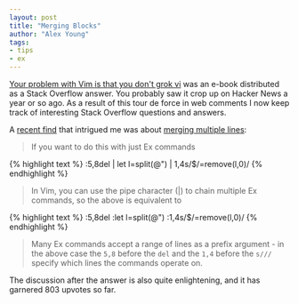 ```yaml
---
layout: post
title: "Merging Blocks"
author: "Alex Young"
tags: 
- tips
- ex
---
```


[Your problem with Vim is that you don't grok vi](http://stackoverflow.com/a/1220118) was an e-book distributed as a Stack Overflow answer.  You probably saw it crop up on Hacker News a year or so ago.  As a result of this tour de force in web comments I now keep track of interesting Stack Overflow questions and answers.

A [recent find](https://news.ycombinator.com/item?id=6438235) that intrigued me was about [merging multiple lines](http://stackoverflow.com/a/10760494):

> If you want to do this with just Ex commands

{% highlight text %}
:5,8del | let l=split(@") | 1,4s/$/\=remove(l,0)/
{% endhighlight %}

> In Vim, you can use the pipe character (|) to chain multiple Ex commands, so the above is equivalent to

{% highlight text %}
:5,8del
:let l=split(@")
:1,4s/$/\=remove(l,0)/
{% endhighlight %}

> Many Ex commands accept a range of lines as a prefix argument - in the above case the `5,8` before the `del` and the `1,4` before the `s///` specify which lines the commands operate on.

The discussion after the answer is also quite enlightening, and it has garnered 803 upvotes so far.
